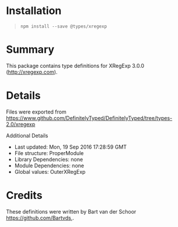 # Installation
> `npm install --save @types/xregexp`

# Summary
This package contains type definitions for XRegExp 3.0.0 (http://xregexp.com).

# Details
Files were exported from https://www.github.com/DefinitelyTyped/DefinitelyTyped/tree/types-2.0/xregexp

Additional Details
 * Last updated: Mon, 19 Sep 2016 17:28:59 GMT
 * File structure: ProperModule
 * Library Dependencies: none
 * Module Dependencies: none
 * Global values: OuterXRegExp

# Credits
These definitions were written by Bart van der Schoor <https://github.com/Bartvds>,.
